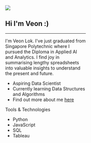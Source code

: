 <div style='display: block; margin: auto; width: 50%;'>
<img src="https://encrypted-tbn0.gstatic.com/images?q=tbn:ANd9GcStBwajcoRQUjV-3tixkd8pxNIo0RSTb4I_8g&usqp=CAU"/>
<h2>Hi I'm Veon :)</h2>
<hr>
  
I'm Veon Lok. I've just graduated from Singapore Polytechnic where I pursued the Diploma in Applied AI and Analytics. I find joy in summarising lengthy spreadsheets into valuable insights to understand the present and future.  
- Aspiring Data Scientist
- Currently learning Data Structures and Algorithms
- Find out more about me [here](https://linktr.ee/veonlok)

Tools & Technologies
- Python
- JavaScript
- SQL
- Tableau

<!---
veonlok/veonlok is a ✨ special ✨ repository because its `README.md` (this file) appears on your GitHub profile.
You can click the Preview link to take a look at your changes.
--->
